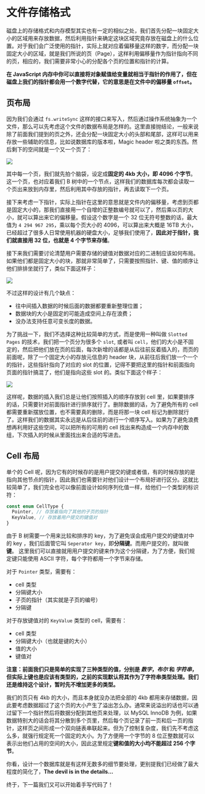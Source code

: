 # 文件存储格式

磁盘上的存储格式和内存模型其实也有一定的相似之处，我们首先分配一块固定大小的区域用来存放数据，然后利用指针来确定这块区域究竟存放在磁盘上的什么位置。对于我们会广泛使用的指针，实际上就对应着偏移量这样的数字，而分配一块固定大小的区域，就是我们所说的页（Page），这样利用偏移量作为指针指向不同的页，相应的，我们需要非常小心的分配各个页的位置和指针的计算。

**在 JavaScript 内存中你可以直接将对象赋值给变量就相当于指针的作用了，但在磁盘上我们的指针都会用一个数字代替，它的意思是在文件中的偏移量 `offset`。**

## 页布局

因为我们会通过 `fs.writeSync` 这样的接口来写入，然后通过操作系统抽象为一个文件，那么可以先考虑这个文件的数据布局是怎样的。这里直接抛结论，一般来说除了前面我们提到的页之外，还会分配一块固定大小的头部和尾部，这样可以用来存放一些辅助的信息，比如说数据库的版本啦，Magic header 啦之类的东西。然后剩下的空间就是一个又一个页了：

![](assets/7/1.png)

其中每一个页，我们就先拍个脑袋，设定成**固定的 4kb 大小，即 4096 个字节**。这一个页，也对应着我们 B 树中的一个节点，这样我们的数据库每次都会读取一个页出来放到内存里，然后利用其中存放的指针，再去读取下一个页。

接下来考虑一下指针，实际上指针在这里的意思就是文件内的偏移量，考虑到页都是固定大小的，那我们直接用一个自增的正整数编号就可以了，然后乘以页的大小，就可以算出来它的偏移量。假设这个数字是一个 32 位无符号整数的话，最大值为 `4 294 967 295`，乘以每个页大小的 4096，可以算出来大概是 16TB 大小，已经超过了很多人日常使用机器的硬盘大小，足够我们使用了，**因此对于指针，我们就直接用 32 位，也就是 4 个字节来存储**。

接下来我们需要讨论清楚用户需要存储的键值对数据对应的二进制应该如何布局。如果他们都是固定大小的块，那就非常简单了，只需要按照指针、键、值的顺序让他们排排坐就行了，类似下面这样子：

![](assets/7/2.png)

不过这样的设计有几个缺点：

- 往中间插入数据的时候后面的数据都要重新整理位置；
- 数据块的大小是固定的可能造成空间上存在浪费；
- 没办法支持任意可变长度的数据。

为了挑战一下，我们不选择这种比较简单的方式，而是使用一种叫做 `Slotted Pages` 的技术，我们把一个页分为很多个 `slot`, 或者叫 `cell`，他们的大小是不固定的，然后把他们放在页的后面，每次新增的话都是从后往前反着插入的，而页的前面呢，除了一个固定大小的存放元信息的 header 块，从前往后我们放一个一个的指针，这些指针指向了对应的 slot 的位置，记得不要把这里的指针和前面指向页面的指针搞混了，他们是指向这些 slot 的。类似下面这个样子：

![](assets/7/3.png)

这样呢，数据的插入我们总是让他们按照插入的顺序存放到 cell 里，如果要排序的话，只需要针对前面指针进行排序就行了。删除数据的话，为了避免所有的 cell 都需要重新摆放位置，也不需要真的删除，而是将那一块 cell 标记为删除就行了。这样我们的数据其实永远是从后往前的进行一个顺序写入。如果为了避免浪费想再利用好这些空间，可以把所有的可用的 cell 找出来构造成一个内存中的数组，下次插入的时候从里面找出来合适的写进去。

## Cell 布局

单个的 Cell 呢，因为它有的时候存的是用户提交的键或者值，有的时候存放的是指向其他节点的指针，因此我们也需要针对他们设计一个布局好进行区分。这就比较简单了，我们完全也可以像前面设计如何序列化值一样，给他们一个类型的标识符：

```ts
const enum CellType {
  Pointer, // 存放着指向了其他的子页的指针
  KeyValue, // 存放着用户提交的键值对
}
```

由于 B 树需要一个用来比较和排序的 key，为了避免误会成用户提交的键值对中的 key ，我们后面管它叫 `Seperator key`，即**分隔键**。而用户提交的，就叫做**键**。 这里我们可以直接就用用户提交的键来作为这个分隔键，为了方便，我们规定键只能使用 ASCII 字符，每个字符都用一个字节来存储。

对于 `Pointer` 类型，需要有：

- cell 类型
- 分隔键大小
- 子页的指针（其实就是子页的编号）
- 分隔键

对于存放键值对的 `KeyValue` 类型的 cell，需要有：

- cell 类型
- 分隔键大小（也就是键的大小）
- 值的大小
- 键值对

**注意：前面我们只是简单的实现了三种类型的值，分别是 _数字_，_布尔_ 和 _字符串_，但实际上键也是应该有类型的，之前的实现默认将其作为了字符串类型处理。我们还是维持这个设计，暂时先不增加更多的类型。**

我们的页只有 4kb 的大小，而且本身就没办法把全部的 4kb 都用来存储数据，因此要考虑数据超过了这个页的大小产生了溢出怎么办。通常来说溢出的话也可以通过留下一个指针然后将数据分配到其他页来处理，以 MySQL InnoDB 为例，如果数据特别大的话会将其分散到多个页里，然后每个页记录了前一页和后一页的指针，这样页之间形成一个双向链表串联起来。但为了控制复杂度，我们先不考虑这么多，就强行规定死一个固定的大小。为了方便用一个字节的 8 位正整数就可以表示出他们占用的空间的大小，因此这里规定**键和值的大小均不能超过 256 个字节**。

你看，设计一个数据库就是有这样无数多的细节要处理，更别提我们已经做了最大程度的简化了，**The devil is in the details...**

终于，下一篇我们又可以开始着手写代码了！
